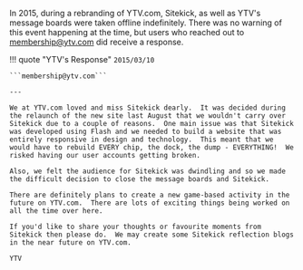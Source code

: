 In 2015, during a rebranding of YTV.com, Sitekick, as well as YTV's message boards were taken offline indefinitely.  There was no warning of this event happening at the time, but users who reached out to membership@ytv.com did receive a response.

!!! quote "YTV's Response"
    ```2015/03/10```

    ```membership@ytv.com```

    ---

    We at YTV.com loved and miss Sitekick dearly.  It was decided during the relaunch of the new site last August that we wouldn't carry over Sitekick due to a couple of reasons.  One main issue was that Sitekick was developed using Flash and we needed to build a website that was entirely responsive in design and technology.  This meant that we would have to rebuild EVERY chip, the dock, the dump - EVERYTHING!  We risked having our user accounts getting broken.

    Also, we felt the audience for Sitekick was dwindling and so we made the difficult decision to close the message boards and Sitekick.

    There are definitely plans to create a new game-based activity in the future on YTV.com.  There are lots of exciting things being worked on all the time over here.

    If you'd like to share your thoughts or favourite moments from Sitekick then please do.  We may create some Sitekick reflection blogs in the near future on YTV.com.

    YTV

